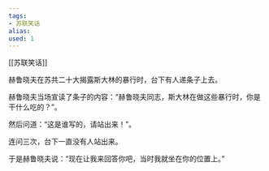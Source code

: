 ```yaml
---
tags: 
- 苏联笑话 
alias:
used: 1
---
```

[[苏联笑话]]

赫鲁晓夫在苏共二十大揭露斯大林的暴行时，台下有人递条子上去。

赫鲁晓夫当场宣读了条子的内容：“赫鲁晓夫同志，斯大林在做这些暴行时，你是干什么吃的？”。

然后问道：“这是谁写的，请站出来！”。

连问三次，台下一直没有人站出来。

于是赫鲁晓夫说：“现在让我来回答你吧，当时我就坐在你的位置上。” 

